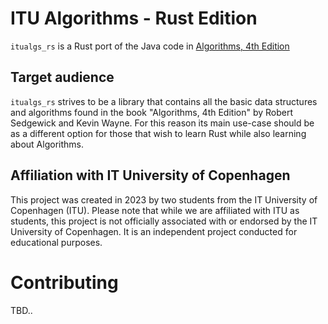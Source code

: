 # ITU Algorithms - Rust Edition
`itualgs_rs` is a Rust port of the Java code in [Algorithms, 4th Edition](https://algs4.cs.princeton.edu/home/)

## Target audience
`itualgs_rs` strives to be a library that contains all the basic data structures and algorithms found in the book "Algorithms, 4th Edition" by Robert Sedgewick and Kevin Wayne. For this reason its main use-case should be as a different option for those that wish to learn Rust while also learning about Algorithms. 

## Affiliation with IT University of Copenhagen
This project was created in 2023 by two students from the IT University of Copenhagen (ITU). Please note that while we are affiliated with ITU as students, this project is not officially associated with or endorsed by the IT University of Copenhagen. It is an independent project conducted for educational purposes.

# Contributing
TBD..

